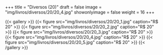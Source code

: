 +++
title = "Diversos (20)"
draft = false
image = "img/livros/diversos/20/20_4.jpg"
showonlyimage = false
weight = 16
+++
<!--more-->

{{< gallery >}}
{{< figure src="img/livros/diversos/20/20_1.jpg" caption="R$ 20" >}}
{{< figure src="img/livros/diversos/20/20_2.jpg" caption="R$ 20" >}}
{{< figure src="img/livros/diversos/20/20_3.jpg" caption="R$ 20" >}}
{{< figure src="img/livros/diversos/20/20_4.jpg" caption="R$ 20" >}}
{{< figure src="img/livros/diversos/20/20_5.jpg" caption="R$ 20" >}}
{{< /gallery >}}